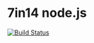 # 7in14 node.js

[![Build Status](https://travis-ci.org/Stropek/7in14-nodejs.svg?branch=master)](https://travis-ci.org/Stropek/7in14-nodejs)
